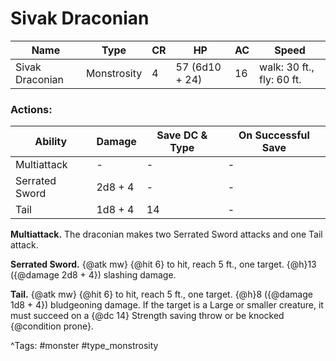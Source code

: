 # Sivak Draconian

| Name | Type | CR | HP | AC | Speed |
|------|------|----|----|----|-------|
| Sivak Draconian | Monstrosity | 4 | 57 (6d10 + 24) | 16 | walk: 30 ft., fly: 60 ft. |

### Actions:

| Ability | Damage | Save DC & Type | On Successful Save |
|---------|--------|----------------|--------------------|
| Multiattack | - | - | - |
| Serrated Sword | 2d8 + 4 | - | - |
| Tail | 1d8 + 4 | 14 | - |


**Multiattack.** The draconian makes two Serrated Sword attacks and one Tail attack.

**Serrated Sword.** {@atk mw} {@hit 6} to hit, reach 5 ft., one target. {@h}13 ({@damage 2d8 + 4}) slashing damage.

**Tail.** {@atk mw} {@hit 6} to hit, reach 5 ft., one target. {@h}8 ({@damage 1d8 + 4}) bludgeoning damage. If the target is a Large or smaller creature, it must succeed on a {@dc 14} Strength saving throw or be knocked {@condition prone}.

^Tags: #monster #type_monstrosity